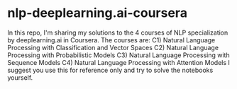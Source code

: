 # nlp-deeplearning.ai-coursera
In this repo, I'm sharing my solutions to the 4 courses of NLP specialization by deeplearning.ai in Coursera. The courses are:
C1) Natural Language Processing with Classification and Vector Spaces
C2) Natural Language Processing with Probabilistic Models
C3) Natural Language Processing with Sequence Models
C4) Natural Language Processing with Attention Models
I suggest you use this for reference only and try to solve the notebooks yourself.
